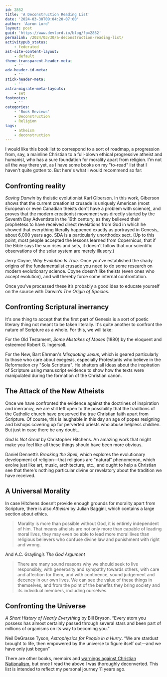 ```yaml
---
id: 2852
title: 'A Deconstruction Reading List'
date: '2024-03-30T09:04:20-07:00'
author: 'Aaron Lord'
layout: post
guid: 'https://www.devlord.io/blog/?p=2852'
permalink: /2024/03/30/a-deconstruction-reading-list/
activitypub_status:
    - federated
ast-site-content-layout:
    - default
theme-transparent-header-meta:
    - ''
adv-header-id-meta:
    - ''
stick-header-meta:
    - ''
astra-migrate-meta-layouts:
    - set
footnotes:
    - ''
categories:
    - 'Book Reviews'
    - Deconstruction
    - Religion
tags:
    - atheism
    - deconstruction
---
```


<!-- wp:paragraph -->
<p>I would like this book list to correspond to a sort of roadmap, a progression from, say, a mainline Christian to a full-blown ethical progressive atheist and humanist, who has a sure foundation for morality apart from religion. I'm not all the way there yet, as I have some books on my "to-read" list that I haven't quite gotten to. But here's what I would recommend so far:</p>
<!-- /wp:paragraph -->

<!-- wp:heading -->
<h2 class="wp-block-heading">Confronting reality</h2>
<!-- /wp:heading -->

<!-- wp:paragraph -->
<p><em>Saving Darwin</em> by theistic evolutionist Karl Giberson. In this work, Giberson shows that the current creationist crusade is uniquely American (most European or even Canadian theists don't have a problem with science), and proves that the modern creationist movement was directly started by the Seventh Day Adventists in the 19th century, as they believed their prophetess to have received direct revelations from God in which he showed that everything literally happened exactly as portrayed in Genesis, about 6,000 years ago. SDA is a particularly unorthodox sect. (Up to this point, most people accepted the lessons learned from Copernicus, that if the Bible says the sun rises and sets, it doesn't follow that our scientific observations of the solar system are merely illusory.)</p>
<!-- /wp:paragraph -->

<!-- wp:paragraph -->
<p>Jerry Coyne, <em>Why Evolution Is True</em>. Once you've established the shady origins of the fundamentalist crusade you need to do some research on modern evolutionary science. Coyne doesn't like theists (even ones who accept evolution), and will thereby force some internal confrontation.</p>
<!-- /wp:paragraph -->

<!-- wp:paragraph -->
<p>Once you’ve processed these it’s probably a good idea to educate yourself on the source with Darwin’s <em>The Origin of Species</em>.</p>
<!-- /wp:paragraph -->

<!-- wp:heading -->
<h2 class="wp-block-heading">Confronting Scriptural inerrancy</h2>
<!-- /wp:heading -->

<!-- wp:paragraph -->
<p>It's one thing to accept that the first part of Genesis is a sort of poetic literary thing not meant to be taken literally. It's quite another to confront the nature of Scripture as a whole. For this, we will take:</p>
<!-- /wp:paragraph -->

<!-- wp:paragraph -->
<p>For the Old Testament, <em>Some Mistakes of Moses</em> (1880) by the eloquent and esteemed Robert G. Ingersoll.</p>
<!-- /wp:paragraph -->

<!-- wp:paragraph -->
<p>For the New, Bart Ehrman's <em>Misquoting Jesus</em>, which is geared particularly to those who care about exegesis, especially Protestants who believe in the Reformation cry "Sola Scriptura". He shatters all ideas about the inspiration of Scripture using manuscript evidence to show how the texts were manipulated during the formation of the Christian canon.</p>
<!-- /wp:paragraph -->

<!-- wp:heading -->
<h2 class="wp-block-heading">The Attack of the New Atheists</h2>
<!-- /wp:heading -->

<!-- wp:paragraph -->
<p>Once we have confronted the evidence against the doctrines of inspiration and&nbsp;inerrancy, we are still left open to the possibility that the traditions of the Catholic church have preserved the true Christian faith apart from Scripture. Of course, this is laughable in this day an age of popes resigning and bishops covering up for perverted priests who abuse helpless children. But just in case there be any doubt...</p>
<!-- /wp:paragraph -->

<!-- wp:paragraph -->
<p><em>God Is Not Great</em> by Christopher Hitchens. An amazing work that might make you feel like all these things should have been more obvious.</p>
<!-- /wp:paragraph -->

<!-- wp:paragraph -->
<p>Daniel Dennett’s <em>Breaking the Spell</em>, which explores the evolutionary development of religion—that religions are "natural" phenomenon, which evolve just like art, music, architecture, etc.,&nbsp;and ought to help a Christian see that there's nothing particular divine or revelatory about the tradition we have received.</p>
<!-- /wp:paragraph -->

<!-- wp:heading -->
<h2 class="wp-block-heading">A Universal Morality</h2>
<!-- /wp:heading -->

<!-- wp:paragraph -->
<p>In case Hitchens doesn’t provide enough grounds for morality apart from Scripture, there is also <em>Atheism</em> by Julian Baggini, which contains a large section about ethics.</p>
<!-- /wp:paragraph -->

<!-- wp:quote -->
<blockquote class="wp-block-quote"><!-- wp:paragraph -->
<p>Morality is more than possible without God, it is entirely independent of him. That means atheists are not only more than capable of leading moral lives, they may even be able to lead more moral lives than religious believers who confuse divine law and punishment with right and wrong.</p>
<!-- /wp:paragraph --></blockquote>
<!-- /wp:quote -->

<!-- wp:paragraph -->
<p>And A.C. Grayling’s <em>The God Argument</em></p>
<!-- /wp:paragraph -->

<!-- wp:quote -->
<blockquote class="wp-block-quote"><!-- wp:paragraph -->
<p>There are many sound reasons why we should seek to live responsibly, with generosity and sympathy towards others, with care and affection for them, and with continence, sound judgement and decency in our own lives. We can see the value of these things in themselves, and from the point of the benefits they bring society and its individual members, including ourselves.</p>
<!-- /wp:paragraph --></blockquote>
<!-- /wp:quote -->

<!-- wp:heading -->
<h2 class="wp-block-heading">Confronting the Universe</h2>
<!-- /wp:heading -->

<!-- wp:paragraph -->
<p><em>A Short History of Nearly Everything</em> by Bill Bryson. “Every atom you possess has almost certainly passed through several stars and been part of millions of organisms on its way to becoming you.”</p>
<!-- /wp:paragraph -->

<!-- wp:paragraph -->
<p>Neil DeGrasse Tyson, <em>Astrophysics for People in a Hurry</em>. “We are stardust brought to life, then empowered by the universe to figure itself out—and we have only just begun”</p>
<!-- /wp:paragraph -->

<!-- wp:paragraph -->
<p>There are other books, memoirs and <a href="/2024/03/12/the-kingdom-the-power-and-the-glory-book-review/">warnings against Christian Nationalism</a>, but once I read the above I was thoroughly deconverted. This list is intended to reflect my personal journey 11 years ago.</p>
<!-- /wp:paragraph -->